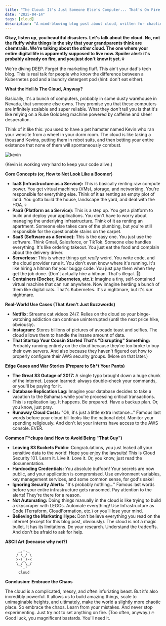 ```yaml
---
title: "The Cloud: It's Just Someone Else's Computer... That's On Fire 🔥"
date: "2025-04-14"
tags: [cloud]
description: "A mind-blowing blog post about cloud, written for chaotic Gen Z engineers."
---
```


**Okay, listen up, you beautiful disasters. Let's talk about the cloud. No, not the fluffy white things in the sky that your grandparents think are chemtrails. We're talking about the *other* cloud. The one where your entire digital life is apparently supposed to live now. Spoiler alert: it's probably already on fire, and you just don't know it yet. 💀**

We're diving DEEP. Forget the marketing fluff. This ain't your dad's tech blog. This is real talk for people who know the difference between a Kubernetes pod and a laundry detergent pod (hint: don't eat either).

**What the Hell *Is* The Cloud, Anyway?**

Basically, it's a bunch of computers, probably in some dusty warehouse in Nevada, that someone else owns. They promise you that these computers are infinitely scalable and super reliable. What they *don't* tell you is that it's like relying on a Rube Goldberg machine powered by caffeine and sheer desperation.

Think of it like this: you used to have a pet hamster named Kevin who ran your website from a wheel in your dorm room. The cloud is like taking a thousand Kevins, putting them in robot suits, and then betting your entire existence that none of them will spontaneously combust.

![kevin](https://i.kym-cdn.com/photos/images/newsfeed/001/319/223/c19.jpg)

(Kevin is working *very* hard to keep your code alive.)

**Core Concepts (or, How to Not Look Like a Boomer)**

*   **IaaS (Infrastructure as a Service):** This is basically renting raw compute power. You get virtual machines (VMs), storage, and networking. You're responsible for everything else. Think of it as renting an empty plot of land. You gotta build the house, landscape the yard, and deal with the HOA. 💀
*   **PaaS (Platform as a Service):** This is a step up. You get a platform to build and deploy your applications. You don't have to worry about managing the underlying infrastructure. Think of it as renting an apartment. Someone else takes care of the plumbing, but you're still responsible for the questionable stains on the carpet.
*   **SaaS (Software as a Service):** This is the easy one. You just use the software. Think Gmail, Salesforce, or TikTok. Someone else handles everything. It's like ordering takeout. You just eat the food and complain about the delivery driver.
*   **Serverless:** This is where things get *really* weird. You write code, and the cloud provider runs it. You don't even know where it's running. It's like hiring a hitman for your buggy code. You just pay them when they get the job done. (Don't actually hire a hitman. That's illegal. 🙏)
*   **Containers (Docker, Kubernetes, etc.):** Imagine a tiny, self-contained virtual machine that can run anywhere. Now imagine herding a bunch of them like digital cats. That's Kubernetes. It's a nightmare, but it's *our* nightmare.

**Real-World Use Cases (That Aren't Just Buzzwords)**

*   **Netflix:** Streams cat videos 24/7. Relies on the cloud so your binge-watching addiction can continue uninterrupted (until the next price hike, obviously).
*   **Instagram:** Stores billions of pictures of avocado toast and selfies. The cloud allows them to handle the insane amount of data.
*   **That Startup Your Cousin Started That's "Disrupting" Something:** Probably running entirely on the cloud because they're too broke to buy their own servers. And also because they haven't figured out how to properly configure their AWS security groups. (More on that later.)

**Edge Cases and War Stories (Prepare to Sh*t Your Pants)**

*   **The Great S3 Outage of 2017:** A single typo brought down a huge chunk of the internet. Lesson learned: always double-check your commands, or you'll be paying for it.
*   **Database Replication Lag:** Imagine your database decides to take a vacation to the Bahamas while you're processing critical transactions. This is replication lag. It happens. Be prepared. Have a backup plan. Or, you know, just pray.
*   **Runaway Cloud Costs:** "Oh, it's just a little extra instance..." Famous last words before your cloud bill looks like the national debt. Monitor your spending religiously. And don't let your interns have access to the AWS console. EVER.

**Common F\*ckups (and How to Avoid Being "That Guy")**

*   **Leaving S3 Buckets Public:** Congratulations, you just leaked all your sensitive data to the world! Hope you enjoy the lawsuits! This is Cloud Security 101. Learn it. Live it. Love it. Or, you know, just read the documentation.
*   **Hardcoding Credentials:** You absolute buffoon! Your secrets are now public, and your application is compromised. Use environment variables, key management services, and some common sense, for god's sake!
*   **Ignoring Security Alerts:** "It's probably nothing..." Famous last words before your entire infrastructure gets ransomed. Pay attention to the alerts! They're there for a reason.
*   **Not Automating:** Doing things manually in the cloud is like trying to build a skyscraper with LEGOs. Automate everything! Use Infrastructure as Code (Terraform, CloudFormation, etc.) or you’ll lose your mind.
*   **Believing the Marketing Hype:** Don't believe everything you read on the internet (except for this blog post, obviously). The cloud is not a magic bullet. It has its limitations. Do your research. Understand the tradeoffs. And don't be afraid to ask for help.

**ASCII Art (because why not?)**

```
      _,-._
     / \_/ \
     >-(_)-<
     \_/ \_/
       `-'
      Cloud
```

**Conclusion: Embrace the Chaos**

The cloud is a complicated, messy, and often infuriating beast. But it's also incredibly powerful. It allows us to build amazing things, scale to unimaginable heights, and ultimately, make the world a slightly more chaotic place. So embrace the chaos. Learn from your mistakes. And never stop experimenting. Just try not to set anything on fire. (Too often, anyway.) 🔥 Good luck, you magnificent bastards. You'll need it.
